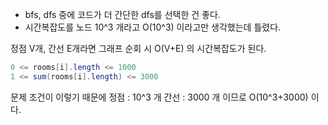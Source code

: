 - bfs, dfs 중에 코드가 더 간단한 dfs를 선택한 건 좋다.
- 시간복잡도를 노드 10^3 개라고 O(10^3) 이라고만 생각했는데 틀렸다. 

정점 V개, 간선 E개라면 그래프 순회 시 O(V+E) 의 시간복잡도가 된다. 

```java
0 <= rooms[i].length <= 1000
1 <= sum(rooms[i].length) <= 3000
```

문제 조건이 이렇기 때문에 
정점 : 10^3 개 
간선 : 3000 개 이므로 
O(10^3+3000) 이다.  